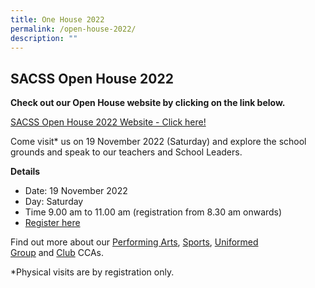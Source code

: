 ```yaml
---
title: One House 2022
permalink: /open-house-2022/
description: ""
---
```

SACSS Open House 2022
---------------------

**Check out our Open House website by clicking on the link below.**

[SACSS Open House 2022 Website - Click here!](https://go.gov.sg/sacssopenhouse2022)

Come visit\* us on 19 November 2022 (Saturday) and explore the school grounds and speak to our teachers and School Leaders.

**Details**

*   Date: 19 November 2022
*   Day: Saturday
*   Time 9.00 am to 11.00 am (registration from 8.30 am onwards)
*   [Register here](https://go.gov.sg/visitsacss2022)

Find out more about our [Performing Arts](/canossian-life/Performing-Arts-Niche/performing-arts-ccas/), [Sports](/canossian-life/Sports-CCAs/sports-clubs-uniform-group-ccas/), [Uniformed Group](/canossian-life/Clubs-and-Uniform-Group-CCAs/) and [Club](/canossian-life/Clubs-and-Uniform-Group-CCAs/) CCAs.

\*Physical visits are by registration only.